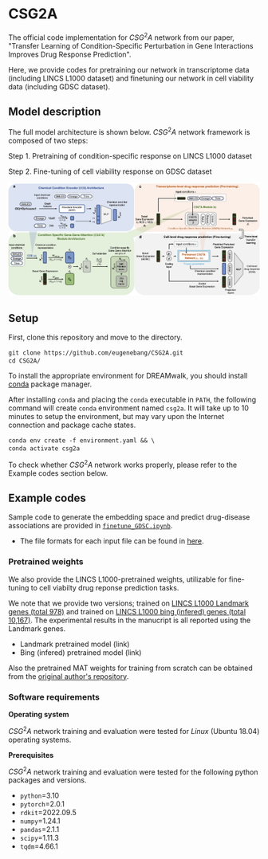# CSG2A

The official code implementation for $CSG^2A$ network from our paper, "Transfer Learning of Condition-Specific Perturbation in Gene Interactions Improves Drug Response Prediction".

Here, we provide codes for pretraining our network in transcriptome data (including LINCS L1000 dataset) and finetuning our network in cell viability data (including GDSC dataset).

## Model description

The full model architecture is shown below. $CSG^2A$ network framework is composed of two steps:

Step 1. Pretraining of condition-specific response on LINCS L1000 dataset

Step 2. Fine-tuning of cell viability response on GDSC dataset

![model1](img/model_overview.png)

## Setup
First, clone this repository and move to the directory.
```
git clone https://github.com/eugenebang/CSG2A.git
cd CSG2A/
```

To install the appropriate environment for DREAMwalk, you should install [conda](https://docs.conda.io/en/latest/) package manager.

After installing `conda` and placing the `conda` executable in `PATH`, the following command will create `conda` environment named `csg2a`. It will take up to 10 minutes to setup the environment, but may vary upon the Internet connection and package cache states.
```
conda env create -f environment.yaml && \
conda activate csg2a
```

To check whether $CSG^2A$ network works properly, please refer to the Example codes section below.

## Example codes
Sample code to generate the embedding space and predict drug-disease associations are provided in [`finetune_GDSC.ipynb`](finetune_GDSC.ipynb).

- The file formats for each input file can be found in [here](data).

### Pretrained weights
We also provide the LINCS L1000-pretrained weights, utilizable for fine-tuning to cell viabilty drug reponse prediction tasks.

We note that we provide two versions; trained on [LINCS L1000 Landmark genes (total 978)](data/LINCS_L1000_landmark_genes.txt) and trained on [LINCS L1000 bing (infered) genes (total 10,167)](data/LINCS_L1000_bing_genes.txt). The experimental results in the manucript is all reported using the Landmark genes.

- Landmark pretrained model (link)
- Bing (infered) pretrained model (link)

Also the pretrained MAT weights for training from scratch can be obtained from the [original author's repository](https://github.com/ardigen/MAT).

### Software requirements

**Operating system**

 $CSG^2A$ network training and evaluation were tested for *Linux* (Ubuntu 18.04) operating systems.

**Prerequisites**

$CSG^2A$ network training and evaluation were tested for the following python packages and versions.

  - `python`=3.10
  - `pytorch`=2.0.1
  - `rdkit`=2022.09.5
  - `numpy`=1.24.1
  - `pandas`=2.1.1
  - `scipy`=1.11.3
  - `tqdm`=4.66.1